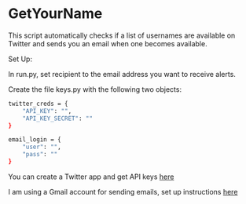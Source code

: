 # GetYourName

This script automatically checks if a list of usernames are available on Twitter and sends you an email when one becomes available.

Set Up:

In run.py, set recipient to the email address you want to receive alerts.

Create the file keys.py with the following two objects:
```bash
twitter_creds = {
    "API_KEY": "",
    "API_KEY_SECRET": ""
}

email_login = {
    "user": "",
    "pass": ""
}

```

You can create a Twitter app and get API keys [here](https://developer.twitter.com/en/docs/basics/authentication/guides/access-tokens)

I am using a Gmail account for sending emails, set up instructions [here](https://www.geeksforgeeks.org/send-mail-gmail-account-using-python/)
